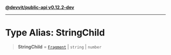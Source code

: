 [**@devvit/public-api v0.12.2-dev**](../../../../README.md)

---

# Type Alias: StringChild

> **StringChild** = [`Fragment`](Fragment.md) \| `string` \| `number`
